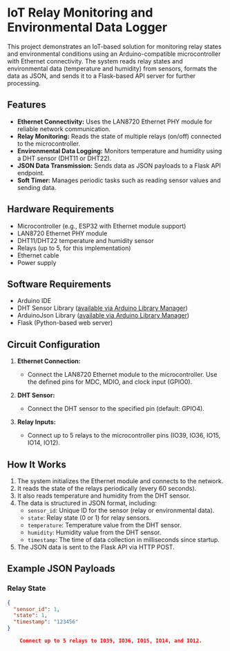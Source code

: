 # IoT Relay Monitoring and Environmental Data Logger

This project demonstrates an IoT-based solution for monitoring relay states and environmental conditions using an Arduino-compatible microcontroller with Ethernet connectivity. The system reads relay states and environmental data (temperature and humidity) from sensors, formats the data as JSON, and sends it to a Flask-based API server for further processing.

## Features

- **Ethernet Connectivity:** Uses the LAN8720 Ethernet PHY module for reliable network communication.
- **Relay Monitoring:** Reads the state of multiple relays (on/off) connected to the microcontroller.
- **Environmental Data Logging:** Monitors temperature and humidity using a DHT sensor (DHT11 or DHT22).
- **JSON Data Transmission:** Sends data as JSON payloads to a Flask API endpoint.
- **Soft Timer:** Manages periodic tasks such as reading sensor values and sending data.

## Hardware Requirements

- Microcontroller (e.g., ESP32 with Ethernet module support)
- LAN8720 Ethernet PHY module
- DHT11/DHT22 temperature and humidity sensor
- Relays (up to 5, for this implementation)
- Ethernet cable
- Power supply

## Software Requirements

- Arduino IDE
- DHT Sensor Library ([available via Arduino Library Manager](https://github.com/adafruit/DHT-sensor-library))
- ArduinoJson Library ([available via Arduino Library Manager](https://arduinojson.org/))
- Flask (Python-based web server)

## Circuit Configuration

1. **Ethernet Connection:**
   - Connect the LAN8720 Ethernet module to the microcontroller. Use the defined pins for MDC, MDIO, and clock input (GPIO0).

2. **DHT Sensor:**
   - Connect the DHT sensor to the specified pin (default: GPIO4).

3. **Relay Inputs:**
   - Connect up to 5 relays to the microcontroller pins (IO39, IO36, IO15, IO14, IO12).


## How It Works

1. The system initializes the Ethernet module and connects to the network.
2. It reads the state of the relays periodically (every 60 seconds).
3. It also reads temperature and humidity from the DHT sensor.
4. The data is structured in JSON format, including:
   - `sensor_id`: Unique ID for the sensor (relay or environmental data).
   - `state`: Relay state (0 or 1) for relay sensors.
   - `temperature`: Temperature value from the DHT sensor.
   - `humidity`: Humidity value from the DHT sensor.
   - `timestamp`: The time of data collection in milliseconds since startup.
5. The JSON data is sent to the Flask API via HTTP POST.

## Example JSON Payloads

### Relay State
```json
{
  "sensor_id": 1,
  "state": 1,
  "timestamp": "123456"
}

    Connect up to 5 relays to IO39, IO36, IO15, IO14, and IO12.
